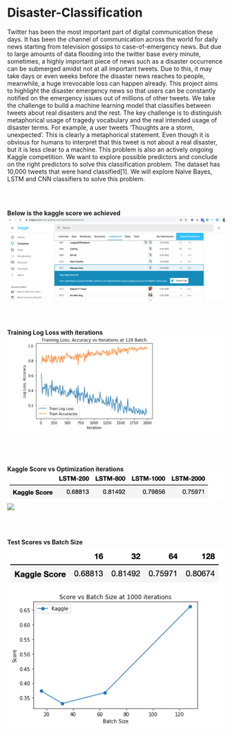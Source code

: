 # Disaster-Classification
Twitter has been the most important part of digital communication these days. It has been the channel
of communication across the world for daily news starting from television gossips to case-of-emergency news. But
due to large amounts of data flooding into the twitter base every minute, sometimes, a highly important piece of
news such as a disaster occurrence can be submerged amidst not at all important tweets. Due to this, it may take
days or even weeks before the disaster news reaches to people, meanwhile, a huge irrevocable loss can happen
already. This project aims to highlight the disaster emergency news so that users can be constantly notified on the
emergency issues out of millions of other tweets. We take the challenge to build a machine learning model that
classifies between tweets about real disasters and the rest. The key challenge is to distinguish metaphorical
usage of tragedy vocabulary and the real intended usage of disaster terms. For example, a user tweets ‘Thoughts
are a storm, unexpected’. This is clearly a metaphorical statement. Even though it is obvious for humans to
interpret that this tweet is not about a real disaster, but it is less clear to a machine. This problem is also an
actively ongoing Kaggle competition. We want to explore possible predictors and conclude on the right predictors
to solve this classification problem. The dataset has 10,000 tweets that were hand classified[1]. We will explore
Naïve Bayes, LSTM and CNN classifiers to solve this problem.

<br/>
<br/>

<b>Below is the kaggle score we achieved </b>
<img src="results/KaggleScore.png"> </img>

<br/>
<br/>

<b>Training Log Loss with iterations </b>
<img src="results/logloss.png"> </img>

<br/>
<br/>

<b>Kaggle Score vs Optimization iterations </b>
<img src="results/kaggle_vs_Iterations.png"> </img>
<img src="results/kaggle_vs_Iterations.png_2"> </img>


<br/>
<br/>

<b>Test Scores vs Batch Size </b>
<img src="results/kaggle_vs_batchSize.png"> </img>
<img src="results/kaggle_vs_batchSize_2.png"> </img>


